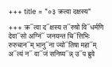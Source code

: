+++
title = "०३ क्रत्वा दक्षस्य"

+++
क्र᳓त्वा द᳓क्षस्य त᳓रुषो वि᳓धर्मणि  
देवा᳓सो अग्निं᳓ जनयन्त चि᳓त्तिभिः  
रुरुचान᳓म् भानु᳓ना ज्यो᳓तिषा महा᳓म्  
अ᳓त्यं न᳓ वा᳓जं सनिष्य᳓न्न् उ᳓प ब्रुवे